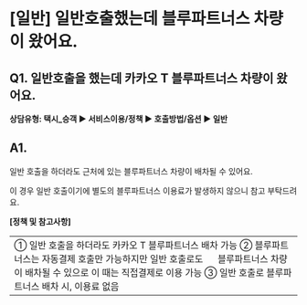 # [일반] 일반호출했는데 블루파트너스 차량이 왔어요.

**Q1. 일반호출을 했는데 카카오 T 블루파트너스 차량이 왔어요.**
---------------------------------------

**상담유형: 택시\_승객 **▶** 서비스이용/정책 **▶** 호출방법/옵션 **▶** 일반**

**A1.**
-------

일반 호출을 하더라도 근처에 있는 블루파트너스 차량이 배차될 수 있어요.

이 경우 일반 호출이기에 별도의 블루파트너스 이용료가 발생하지 않으니 참고 부탁드려요.

**[정책 및 참고사항]**

|  |
| --- |
| ① 일반 호출을 하더라도 카카오 T 블루파트너스 배차 가능  ② 블루파트너스는 자동결제 호출만 가능하지만 일반 호출로도       블루파트너스 차량이 배차될 수 있으로 이 때는 직접결제로 이용 가능  ③ 일반 호출로 블루파트너스 배차 시, 이용료 없음 |